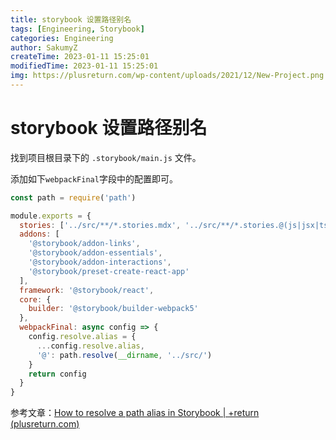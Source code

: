 ```yaml
---
title: storybook 设置路径别名
tags: [Engineering, Storybook]
categories: Engineering
author: SakumyZ
createTime: 2023-01-11 15:25:01
modifiedTime: 2023-01-11 15:25:01
img: https://plusreturn.com/wp-content/uploads/2021/12/New-Project.png
---
```


# storybook 设置路径别名

找到项目根目录下的 `.storybook/main.js` 文件。

添加如下`webpackFinal`字段中的配置即可。

```js
const path = require('path')

module.exports = {
  stories: ['../src/**/*.stories.mdx', '../src/**/*.stories.@(js|jsx|ts|tsx)'],
  addons: [
    '@storybook/addon-links',
    '@storybook/addon-essentials',
    '@storybook/addon-interactions',
    '@storybook/preset-create-react-app'
  ],
  framework: '@storybook/react',
  core: {
    builder: '@storybook/builder-webpack5'
  },
  webpackFinal: async config => {
    config.resolve.alias = {
      ...config.resolve.alias,
      '@': path.resolve(__dirname, '../src/')
    }
    return config
  }
}
```

参考文章：[How to resolve a path alias in Storybook | +return (plusreturn.com)](https://plusreturn.com/blog/how-to-resolve-a-path-alias-in-storybook/)
